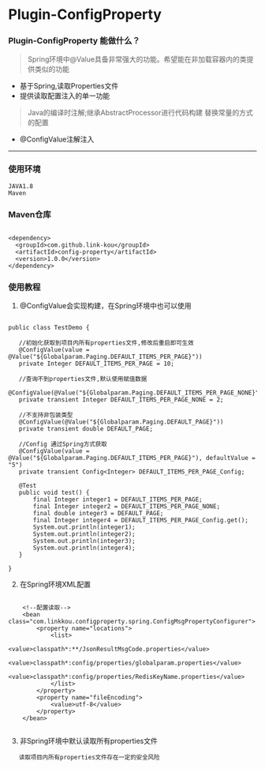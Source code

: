 # Plugin-ConfigProperty

### Plugin-ConfigProperty 能做什么？

> Spring环境中@Value具备非常强大的功能。希望能在非加载容器内的类提供类似的功能

- 基于Spring,读取Properties文件
- 提供读取配置注入的单一功能

> Java的编译时注解;继承AbstractProcessor进行代码构建
> 替换常量的方式的配置

- @ConfigValue注解注入

---
### 使用环境

    JAVA1.8
    Maven
    
### Maven仓库

 ```xml：

 <dependency>
   <groupId>com.github.link-kou</groupId>
   <artifactId>config-property</artifactId>
   <version>1.0.0</version>
 </dependency>

 ```    
    
### 使用教程

1. @ConfigValue会实现构建，在Spring环境中也可以使用

```java：

public class TestDemo {

   //初始化获取到项目内所有properties文件,修改后重启即可生效
   @ConfigValue(value = @Value("${Globalparam.Paging.DEFAULT_ITEMS_PER_PAGE}"))
   private Integer DEFAULT_ITEMS_PER_PAGE = 10;

   //查询不到properties文件,默认使用赋值数据
   @ConfigValue(@Value("${Globalparam.Paging.DEFAULT_ITEMS_PER_PAGE_NONE}"))
   private transient Integer DEFAULT_ITEMS_PER_PAGE_NONE = 2;

   //不支持非包装类型
   @ConfigValue(@Value("${Globalparam.Paging.DEFAULT_PAGE}"))
   private transient double DEFAULT_PAGE;

   //Config 通过Spring方式获取
   @ConfigValue(value = @Value("${Globalparam.Paging.DEFAULT_ITEMS_PER_PAGE}"), defaultValue = "5")
   private transient Config<Integer> DEFAULT_ITEMS_PER_PAGE_Config;

   @Test
   public void test() {
       final Integer integer1 = DEFAULT_ITEMS_PER_PAGE;
       final Integer integer2 = DEFAULT_ITEMS_PER_PAGE_NONE;
       final double integer3 = DEFAULT_PAGE;
       final Integer integer4 = DEFAULT_ITEMS_PER_PAGE_Config.get();
       System.out.println(integer1);
       System.out.println(integer2);
       System.out.println(integer3);
       System.out.println(integer4);
   }

}

```
2. 在Spring环境XML配置

```xml：

    <!--配置读取-->
    <bean class="com.linkkou.configproperty.spring.ConfigMsgPropertyConfigurer">
        <property name="locations">
            <list>
                <value>classpath*:**/JsonResultMsgCode.properties</value>
                <value>classpath*:config/properties/globalparam.properties</value>
                <value>classpath*:config/properties/RedisKeyName.properties</value>
            </list>
        </property>
        <property name="fileEncoding">
            <value>utf-8</value>
        </property>
    </bean> 
            
```

3. 非Spring环境中默认读取所有properties文件

```xml：
   读取项目内所有properties文件存在一定的安全风险
```